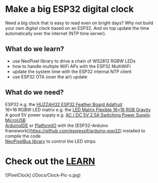 # Make a big ESP32 digital clock
Need a big clock that is easy to read even on bright days? Why not build your own digital clock based on an ESP32. And on top update the time automatically over the internet (NTP time server).

## What do we learn?
- use NeoPixel library to drive a chain of WS2812 RGBW LEDs    
- how to handle multiple WiFi APs with the ESP32 MultiWiFi    
- update the system time with the ESP32 internal NTP client    
- use ESP32 OTA (over the air) update    

## What do we need?
ESP32 e.g. the [HUZZAH32 ESP32 Feather Board Adafruit](https://circuit.rocks/huzzah32-esp32-feather-board-adafruit.html)    
16×16 RGBW LED matrix e.g. the [LED Matrix Flexible 16×16 RGB Gravity](https://circuit.rocks/led-matrix-flexible-16x16-rgb-gravity.html)    
A good 5V power supply e.g. [AC / DC 5V 2.5A Switching Power Supply MicroUSB](https://circuit.rocks/ac-dc-5v-2-4a-switching-power-supply-with-20awg-microusb-cable-raspberry-pi.html)    
[ArduinoIDE](https://www.arduino.cc/en/main/software) or [PlatformIO](https://platformio.org/) with the [ESP32-Arduino framework[(https://github.com/espressif/arduino-esp32) installed to compile the code    
[NeoPixelBus library](https://github.com/Makuna/NeoPixelBus) to control the LED strips    

# Check out the [LEARN](https://learn.circuit.rocks/?p=2353)

![PixelClock] (/Docs/Clock-Pic-s.jpg)